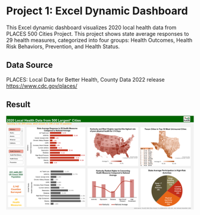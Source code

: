 # Project 1: Excel Dynamic Dashboard

This Excel dynamic dashboard visualizes 2020 local health data from PLACES 500 Cities Project.
This project shows state average responses to 29 health measures, categorized into four groups: Health Outcomes, Health Risk Behaviors, Prevention, and Health Status.

## Data Source
PLACES: Local Data for Better Health, County Data 2022 release 
https://www.cdc.gov/places/

## Result
![](image/Screenshot_500_Cities_Projcet_Dashboard.png)
